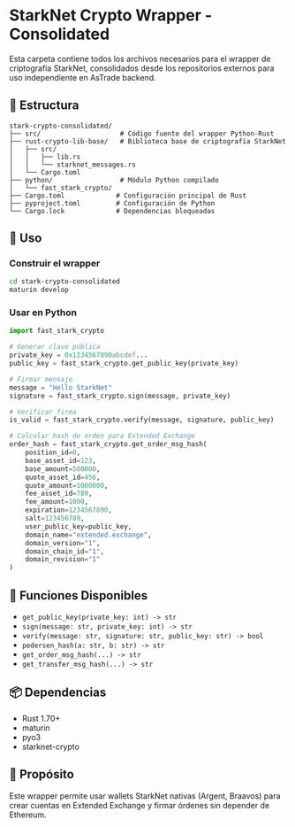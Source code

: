 # StarkNet Crypto Wrapper - Consolidated

Esta carpeta contiene todos los archivos necesarios para el wrapper de criptografía StarkNet, consolidados desde los repositorios externos para uso independiente en AsTrade backend.

## 📁 Estructura

```
stark-crypto-consolidated/
├── src/                    # Código fuente del wrapper Python-Rust
├── rust-crypto-lib-base/   # Biblioteca base de criptografía StarkNet
│   ├── src/
│   │   ├── lib.rs
│   │   └── starknet_messages.rs
│   └── Cargo.toml
├── python/                 # Módulo Python compilado
│   └── fast_stark_crypto/
├── Cargo.toml             # Configuración principal de Rust
├── pyproject.toml         # Configuración de Python
└── Cargo.lock             # Dependencias bloqueadas
```

## 🚀 Uso

### Construir el wrapper

```bash
cd stark-crypto-consolidated
maturin develop
```

### Usar en Python

```python
import fast_stark_crypto

# Generar clave pública
private_key = 0x1234567890abcdef...
public_key = fast_stark_crypto.get_public_key(private_key)

# Firmar mensaje
message = "Hello StarkNet"
signature = fast_stark_crypto.sign(message, private_key)

# Verificar firma
is_valid = fast_stark_crypto.verify(message, signature, public_key)

# Calcular hash de orden para Extended Exchange
order_hash = fast_stark_crypto.get_order_msg_hash(
    position_id=0,
    base_asset_id=123,
    base_amount=500000,
    quote_asset_id=456,
    quote_amount=1000000,
    fee_asset_id=789,
    fee_amount=1000,
    expiration=1234567890,
    salt=123456789,
    user_public_key=public_key,
    domain_name="extended.exchange",
    domain_version="1",
    domain_chain_id="1",
    domain_revision="1"
)
```

## 🔧 Funciones Disponibles

- `get_public_key(private_key: int) -> str`
- `sign(message: str, private_key: int) -> str`
- `verify(message: str, signature: str, public_key: str) -> bool`
- `pedersen_hash(a: str, b: str) -> str`
- `get_order_msg_hash(...) -> str`
- `get_transfer_msg_hash(...) -> str`

## 📦 Dependencias

- Rust 1.70+
- maturin
- pyo3
- starknet-crypto

## 🎯 Propósito

Este wrapper permite usar wallets StarkNet nativas (Argent, Braavos) para crear cuentas en Extended Exchange y firmar órdenes sin depender de Ethereum. 